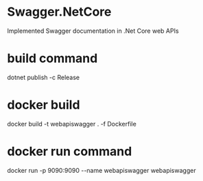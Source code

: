 # Swagger.NetCore
Implemented Swagger documentation in .Net Core web APIs


build command
=============
dotnet publish -c Release 

docker build 
============
docker build -t webapiswagger . -f Dockerfile

docker run command
==================
docker run -p 9090:9090 --name webapiswagger webapiswagger
